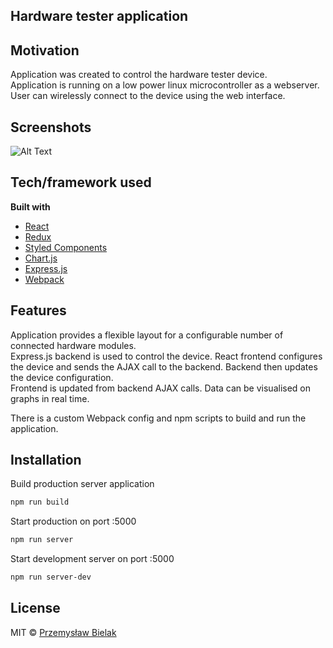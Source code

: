 ## Hardware tester application

## Motivation
Application was created to control the hardware tester device.  
Application is running on a low power linux microcontroller as a webserver. User can wirelessly connect to the device using the web interface.
 
## Screenshots
![Alt Text](https://i.imgur.com/HzhX7vD.gif)

## Tech/framework used

<b>Built with</b>
- [React](https://reactjs.org/)
- [Redux](https://redux.js.org/)
- [Styled Components](https://www.styled-components.com/)
- [Chart.js](https://www.chartjs.org/)
- [Express.js](https://expressjs.com/)
- [Webpack](https://webpack.js.org/)

## Features
Application provides a flexible layout for a configurable number of connected hardware modules.  
Express.js backend is used to control the device. React frontend configures the device and sends the AJAX call to the backend. Backend then updates the device configuration.  
Frontend is updated from backend AJAX calls. Data can be visualised on graphs in real time.

There is a custom Webpack config and npm scripts to build and run the application.

## Installation

Build production server application
```bash
npm run build 
```

Start production on port :5000
```bash
npm run server
```

Start development server on port :5000
```bash
npm run server-dev
```

## License
MIT © [Przemysław Bielak]()